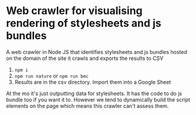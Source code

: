 # Web crawler for visualising rendering of stylesheets and js bundles

A web crawler in Node JS that identifies stylesheets and js bundles hosted on the domain of the site it crawls and exports the results to CSV

1. `npm i`
2. `npm run nature` or `npm run bmc`
3. Results are in the csv directory. Import them into a Google Sheet

At the mo it's just outputting data for stylesheets. It has the code to do js bundle too if you want it to. However we tend to dynamically build the script elements on the page which means this crawler can't assess them.